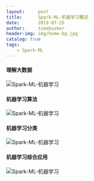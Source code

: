 ```yaml
---
layout:     post
title:      Spark-ML-机器学习概述
date:       2019-07-25
author:     timebusker
header-img: img/home-bg.jpg
catalog: true
tags:
    - Spark-ML
---
```


#### 理解大数据
![Spark-ML-机器学习](/img/spark-ml/01/1.png)

#### 机器学习算法
![Spark-ML-机器学习](/img/spark-ml/01/2.png)

#### 机器学习分类
![Spark-ML-机器学习](/img/spark-ml/01/3.png)

#### 机器学习综合应用
![Spark-ML-机器学习](/img/spark-ml/01/4.png)